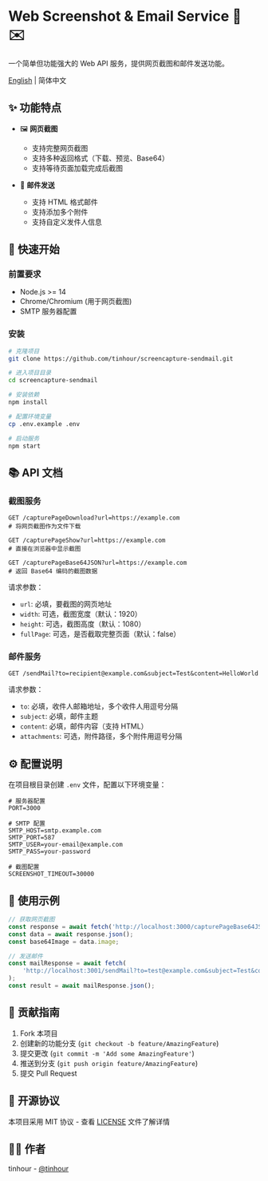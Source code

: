# Web Screenshot & Email Service 📸 ✉️

一个简单但功能强大的 Web API 服务，提供网页截图和邮件发送功能。

[English](./README_EN.md) | 简体中文

## ✨ 功能特点

- 🖼️ **网页截图**
  - 支持完整网页截图
  - 支持多种返回格式（下载、预览、Base64）
  - 支持等待页面加载完成后截图
  
- 📧 **邮件发送**
  - 支持 HTML 格式邮件
  - 支持添加多个附件
  - 支持自定义发件人信息

## 🚀 快速开始

### 前置要求

- Node.js >= 14
- Chrome/Chromium (用于网页截图)
- SMTP 服务器配置

### 安装

```bash
# 克隆项目
git clone https://github.com/tinhour/screencapture-sendmail.git

# 进入项目目录
cd screencapture-sendmail

# 安装依赖
npm install

# 配置环境变量
cp .env.example .env

# 启动服务
npm start
```

## 📚 API 文档

### 截图服务

```http
GET /capturePageDownload?url=https://example.com
# 将网页截图作为文件下载

GET /capturePageShow?url=https://example.com
# 直接在浏览器中显示截图

GET /capturePageBase64JSON?url=https://example.com
# 返回 Base64 编码的截图数据
```

请求参数：
- `url`: 必填，要截图的网页地址
- `width`: 可选，截图宽度（默认：1920）
- `height`: 可选，截图高度（默认：1080）
- `fullPage`: 可选，是否截取完整页面（默认：false）

### 邮件服务

```http
GET /sendMail?to=recipient@example.com&subject=Test&content=HelloWorld
```

请求参数：
- `to`: 必填，收件人邮箱地址，多个收件人用逗号分隔
- `subject`: 必填，邮件主题
- `content`: 必填，邮件内容（支持 HTML）
- `attachments`: 可选，附件路径，多个附件用逗号分隔

## ⚙️ 配置说明

在项目根目录创建 `.env` 文件，配置以下环境变量：

```env
# 服务器配置
PORT=3000

# SMTP 配置
SMTP_HOST=smtp.example.com
SMTP_PORT=587
SMTP_USER=your-email@example.com
SMTP_PASS=your-password

# 截图配置
SCREENSHOT_TIMEOUT=30000
```

## 📝 使用示例

```javascript
// 获取网页截图
const response = await fetch('http://localhost:3000/capturePageBase64JSON?url=https://example.com');
const data = await response.json();
const base64Image = data.image;

// 发送邮件
const mailResponse = await fetch(
    'http://localhost:3001/sendMail?to=test@example.com&subject=Test&content=Hello'
);
const result = await mailResponse.json();
```

## 🤝 贡献指南

1. Fork 本项目
2. 创建新的功能分支 (`git checkout -b feature/AmazingFeature`)
3. 提交更改 (`git commit -m 'Add some AmazingFeature'`)
4. 推送到分支 (`git push origin feature/AmazingFeature`)
5. 提交 Pull Request

## 📄 开源协议

本项目采用 MIT 协议 - 查看 [LICENSE](LICENSE) 文件了解详情

## 👨‍💻 作者

tinhour - [@tinhour](https://github.com/tinhour)

